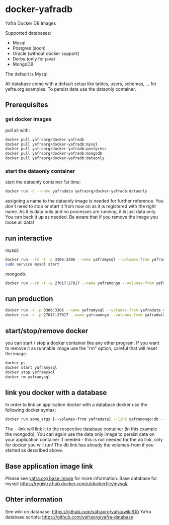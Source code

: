 # docker-yafradb
Yafra Docker DB Images

Supported databases:
 * Mysql
 * Postgres (soon)
 * Oracle (without docker support)
 * Derby (only for java)
 * MongoDB
 
The default is Mysql.

All database come with a default setup like tables, users, schemas, ... for yafra.org examples. To persist data use the dataonly container.

## Prerequisites
### get docker images
pull all with:
```bash
docker pull yafraorg/docker-yafradb
docker pull yafraorg/docker-yafradb:mysql
docker pull yafraorg/docker-yafradb:postgress
docker pull yafraorg/docker-yafradb:mongodb
docker pull yafraorg/docker-yafradb:dataonly
```

### start the dataonly container
start the dataonly container 1st time:
```bash
docker run -d --name yafradata yafraorg/docker-yafradb:dataonly
```
assigning a name to the dataonly image is needed for further reference. You don't need to stop or start it from now on as it is registered with the right name. As it is data only and no processes are running, it is just data only. You can back it up as needed. Be aware that if you remove the image you loose all data!

## run interactive
mysql:
```bash
docker run --rm -t -p 3306:3306 --name yaframysql --volumes-from yafradata -i yafraorg/docker-yafradb:mysql /bin/bash
sudo service mysql start
```

mongodb:
```bash
docker run --rm -t -p 27017:27017 --name yaframongo --volumes-from yafradata -i yafraorg/docker-yafradb:mongodb /bin/bash
```

## run production
```bash
docker run -d -p 3306:3306 --name yaframysql --volumes-from yafradata yafraorg/docker-yafradb:mysql
docker run -d -p 27017:27017 --name yaframongo --volumes-from yafradata yafraorg/docker-yafradb:mongodb
```

## start/stop/remove docker
you can start / stop a docker container like any other program. If you want to remove it as runnable image use the "rm" option, careful that will reset the image.
```bash
docker ps
docker start yaframysql
docker stop yaframysql
docker rm yaframysql
```

## link you docker with a database
In order to link an application docker with a database docker use the following docker syntax:
```bash
docker run some_args [--volumes-from yafradata] --link yaframongo:db --name yafraexample yafraorg/docker-xxx your_cmd
```
The --link will link it to the respective database container (in this example the mongodb). You can again use the data only image to persist data on your application container if needed - this is not needed for the db link, only for docker you will run! The db link has already the volumes-from if you started as described above.

## Base application image link
Please see [yafra.org base image](https://github.com/yafraorg/docker-yafrabase) for more information.
Base database for mysql: https://registry.hub.docker.com/u/dockerfile/mysql/

## Ohter information
See wiki on database: https://github.com/yafraorg/yafra/wiki/Db
Yafra database scripts: https://github.com/yafraorg/yafra-database
